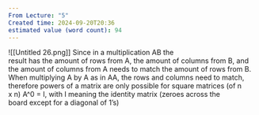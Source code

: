 ```yaml
---
From Lecture: "5"
Created time: 2024-09-20T20:36
estimated value (word count): 94
---
```

![[Untitled 26.png]]
Since in a multiplication AB the  
result has the amount of rows from A, the amount of columns from B, and  
the amount of columns from A needs to match the amount of rows from B.  
When multiplying A by A as in AA, the rows and columns need to match,  
therefore powers of a matrix are only possible for square matrices (of n  
x n) A^0 = I, with I meaning the identity matrix (zeroes across the  
board except for a diagonal of 1’s)